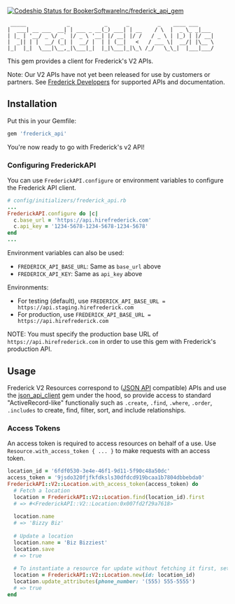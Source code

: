 [ ![Codeship Status for BookerSoftwareInc/frederick_api_gem](https://app.codeship.com/projects/43a5ea40-2b13-0135-7e95-4afd89638027/status?branch=master)](https://app.codeship.com/projects/224007)

```text
 _____             _           _      _         _    ____ ___
|  ___| __ ___  __| | ___ _ __(_) ___| | __    / \  |  _ \_ _|___
| |_ | '__/ _ \/ _` |/ _ \ '__| |/ __| |/ /   / _ \ | |_) | |/ __|
|  _|| | |  __/ (_| |  __/ |  | | (__|   <   / ___ \|  __/| |\__ \
|_|  |_|  \___|\__,_|\___|_|  |_|\___|_|\_\ /_/   \_\_|  |___|___/
```


This gem provides a client for Frederick's V2 APIs.

Note: Our V2 APIs have not yet been released for use by customers or partners. See
[Frederick Developers](https://developers.hirefrederick.com) for supported APIs and documentation.

## Installation

Put this in your Gemfile:

```ruby
gem 'frederick_api'
```

You're now ready to go with Frederick's v2 API!

### Configuring FrederickAPI

You can use `FrederickAPI.configure` or environment variables
to configure the Frederick API client.

```ruby
# config/initializers/frederick_api.rb
...
FrederickAPI.configure do |c|
  c.base_url = 'https://api.hirefrederick.com'
  c.api_key = '1234-5678-1234-5678-1234-5678'
end
...
```

Environment variables can also be used:
  * `FREDERICK_API_BASE_URL`: Same as `base_url` above
  * `FREDERICK_API_KEY`: Same as `api_key` above
  
Environments:
  * For testing (default), use `FREDERICK_API_BASE_URL = https://api.staging.hirefrederick.com`
  * For production, use `FREDERICK_API_BASE_URL = https://api.hirefrederick.com`
  
NOTE: You must specify the production base URL of `https://api.hirefrederick.com` in order to use this gem with
Frederick's production API.

## Usage

Frederick V2 Resources correspond to ([JSON API](http://jsonapi.org/) compatible) APIs and use the
[json_api_client](https://github.com/chingor13/json_api_client) gem under the hood, so provide access
to standard "ActiveRecord-like" functionaliy such as `.create`, `.find`, `.where`, `.order`, `.includes` to create, find,
filter, sort, and include relationships.

### Access Tokens

An access token is required to access resources on behalf of a use. Use `Resource.with_access_token { ... }` to make
requests with an access token.

```ruby
location_id = '6fdf0530-3e4e-46f1-9d11-5f90c48a50dc'
access_token = '9jsdo320fjfkfdksls30dfdcd919bcaa1b7804dbbebda0'
FrederickAPI::V2::Location.with_access_token(access_token) do
  # Fetch a location
  location = FrederickAPI::V2::Location.find(location_id).first
  # => #<FrederickAPI::V2::Location:0x007fd2f29a7618>
  
  location.name
  # => 'Bizzy Biz'
  
  # Update a location
  location.name = 'Biz Bizziest'
  location.save
  # => true
  
  # To instantiate a resource for update without fetching it first, set an id
  location = FrederickAPI::V2::Location.new(id: location_id)
  location.update_attributes(phone_number: '(555) 555-5555')
  # => true
end
```
